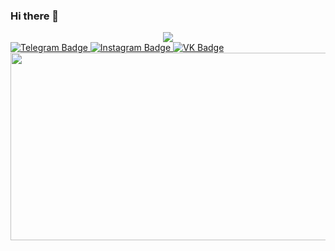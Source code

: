 ### Hi there 👋
<div id="header" align="center">
  <img src="https://media.giphy.com/media/zOBoaUjD6fgMOWdxRr/giphy.gif"/>
</div>
<div id="badges">
    <a href="https://t.me/JessePaul1">
    <img src="https://img.shields.io/badge/Telegram-blue?style=for-the-badge&logo=telegram&logoColor=white" alt="Telegram Badge"/>
  </a>
  <a href="https://instagram.com/kondakoval">
    <img src="https://img.shields.io/badge/Instagram-ff69b4?style=for-the-badge&logo=instagram&logoColor=white" alt="Instagram Badge"/>
  </a>
  <a href="https://vk.com/jessepaul">
    <img src="https://img.shields.io/badge/vkontakte-blue?style=for-the-badge&logo=vk&logoColor=white" alt="VK Badge"/>
  </a>
</div>
<img src="https://komarev.com/ghpvc/?username=KondakovAl&style=for-the-badge&color=blue" alt=""/>
<div align="center">
  <img src="https://media.giphy.com/media/KiXiO1iR3fFhC/giphy.gif" width="600" height="300"/>
</div>

<!--
**KondakovAl/KondakovAl** is a ✨ _special_ ✨ repository because its `README.md` (this file) appears on your GitHub profile.

Here are some ideas to get you started:

- 🔭 I’m currently working on ...
- 🌱 I’m currently learning ...
- 👯 I’m looking to collaborate on ...
- 🤔 I’m looking for help with ...
- 💬 Ask me about ...
- 📫 How to reach me: ...
- 😄 Pronouns: ...
- ⚡ Fun fact: ...
-->
